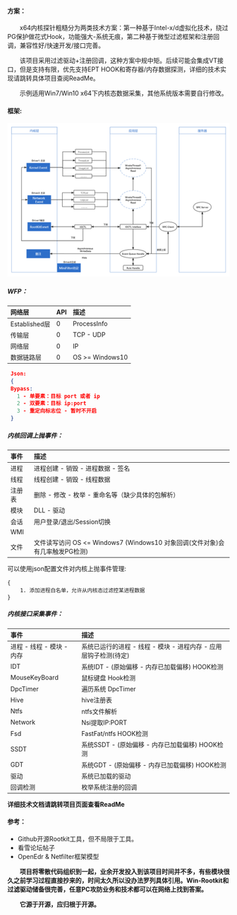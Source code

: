 #### 方案：

&emsp;&emsp;x64内核探针粗糙分为两类技术方案：第一种基于Intel-x/d虚拟化技术，绕过PG保护做花式Hook，功能强大-系统无痕，第二种基于微型过滤框架和注册回调，兼容性好/快速开发/接口完善。

&emsp;&emsp;该项目采用过滤驱动+注册回调，这种方案中规中矩。后续可能会集成VT接口，但是支持有限，优先支持EPT HOOK和寄存器/内存数据探测，详细的技术实现请跳转具体项目查阅ReadMe。

&emsp;&emsp;示例适用Win7/Win10 x64下内核态数据采集，其他系统版本需要自行修改。

#### 框架:
![image](image-windows.png)

##### WFP：

| 网络层       | API           | 描述  |
| :--------- | :------------ | :---- |
| Established层 | 0 | ProcessInfo |
| 传输层     | 0 | TCP - UDP |
| 网络层   | 0     | IP |
| 数据链路层 | 0     | OS >= Windows10 |

 ```json
  Json:
  {
  Bypass:
 	1 - 单要素：目标 port 或者 ip 
 	2 - 双要素：目标 ip:port  
 	3 - 重定向标志位 - 暂时不开启
  }
 ```

##### 内核回调上抛事件：

| 事件   | 描述  |
| :----- | :---- |
| 进程   | 进程创建 - 销毁 - 进程数据 - 签名 |
| 线程   | 线程创建 - 销毁 - 线程数据  |
| 注册表 | 删除 -  修改 - 枚举 - 重命名等（缺少具体的包解析） |
| 模块 | DLL -  驱动 |
| 会话 | 用户登录/退出/Session切换 |
| WMI    |  |
| 文件 | 文件读写访问  OS <= Windows7 (Windows10 对象回调(文件对象)会有几率触发PG检测) |

可以使用json配置文件对内核上抛事件管理:

```
{
    1. 添加进程白名单，允许从内核态过滤控某进程数据
}
```



##### 内核接口采集事件：

| 事件       | 描述  |
| :----------- | :---- |
| 进程 - 线程 - 模块 - 内存 | 系统已运行的进程 - 线程 - 模块 - 进程内存 - 应用层钩子检测(待定) |
| IDT     | 系统IDT - (原始偏移 - 内存已加载偏移)  HOOK检测 |
| MouseKeyBoard | 鼠标键盘 Hook检测 |
| DpcTimer | 遍历系统 DpcTimer |
| Hive | hive注册表 |
| Ntfs | ntfs文件解析 |
| Network | Nsi提取IP:PORT |
| Fsd | FastFat/ntfs HOOK检测 |
| SSDT     | 系统SSDT - (原始偏移 - 内存已加载偏移) HOOK检测 |
| GDT | 系统GDT - (原始偏移 - 内存已加载偏移) HOOK检测 |
| 驱动     | 系统已加载的驱动 |
| 回调检测   | 枚举系统注册的回调 |

**详细技术文档请跳转项目页面查看ReadMe**

#### 参考：

- Github开源Rootkit工具，但不局限于工具。
- 看雪论坛帖子
- OpenEdr & Netfilter框架模型

**&emsp;&emsp;项目将零散代码组织到一起，业余开发投入到该项目时间并不多，有些模块很久之前学习过程直接抄来的，时间太久所以没办法罗列具体引用。Win-Rootkit和过滤驱动储备很完善，任意PC攻防业务和技术都可以在网络上找到答案。**

**&emsp;&emsp;它源于开源，应归根于开源。**



